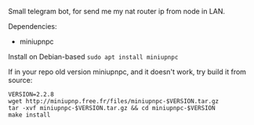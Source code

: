 Small telegram bot, for send me my nat router ip from node in LAN.

Dependencies:
* miniupnpc

Install on Debian-based
`sudo apt install miniupnpc`

If in your repo old version miniupnpc, and it doesn't work, try build it from source:
```
VERSION=2.2.8
wget http://miniupnp.free.fr/files/miniupnpc-$VERSION.tar.gz
tar -xvf miniupnpc-$VERSION.tar.gz && cd miniupnpc-$VERSION
make install
```
